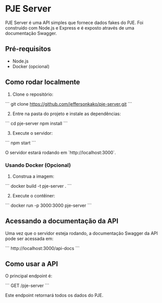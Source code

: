 # PJE Server

PJE Server é uma API simples que fornece dados fakes do PJE. Foi construído com Node.js e Express e é exposto através de uma documentação Swagger.

## Pré-requisitos

- Node.js
- Docker (opcional)

## Como rodar localmente

1. Clone o repositório:

\`\`\`
git clone https://github.com/jeffersonkako/pje-server.git
\`\`\`

2. Entre na pasta do projeto e instale as dependências:

\`\`\`
cd pje-server
npm install
\`\`\`

3. Execute o servidor:

\`\`\`
npm start
\`\`\`

O servidor estará rodando em \`http://localhost:3000\`.

### Usando Docker (Opcional)

1. Construa a imagem:

\`\`\`
docker build -t pje-server .
\`\`\`

2. Execute o contêiner:

\`\`\`
docker run -p 3000:3000 pje-server
\`\`\`

## Acessando a documentação da API

Uma vez que o servidor esteja rodando, a documentação Swagger da API pode ser acessada em:

\`\`\`
http://localhost:3000/api-docs
\`\`\`

## Como usar a API

O principal endpoint é:

\`\`\`
GET /pje-server
\`\`\`

Este endpoint retornará todos os dados do PJE.


